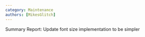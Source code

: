 ```yaml
---
category: Maintenance
authors: [MikesGlitch]
---
```


Summary Report: Update font size implementation to be simpler
